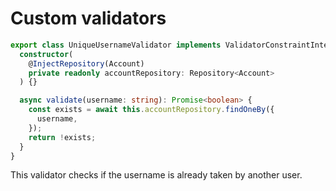 # Custom validators
```typescript
export class UniqueUsernameValidator implements ValidatorConstraintInterface {
  constructor(
    @InjectRepository(Account)
    private readonly accountRepository: Repository<Account>
  ) {}

  async validate(username: string): Promise<boolean> {
    const exists = await this.accountRepository.findOneBy({
      username,
    });
    return !exists;
  }
}
```
This validator checks if the username is already taken by another user.